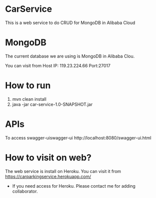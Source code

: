 CarService  
=========================

This is a web service to do CRUD for MongoDB in Alibaba Cloud



MongoDB
=========================
The current database we are using is MongoDB in Alibaba Clou.

You can visit from 
Host IP: 119.23.224.66
Port:27017

How to run
=========================
1. mvn clean install
2. java -jar car-service-1.0-SNAPSHOT.jar

APIs
=========================
To access swagger-uiswagger-ui
http://localhost:8080/swagger-ui.html


How to visit on web?
=========================
The web service is install on Heroku.
You can visit it from https://carparkingservice.herokuapp.com/
* If you need access for Heroku. Please contact me for adding collaborator.

